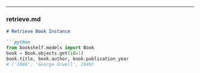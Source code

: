 
---

### **retrieve.md**
```md
# Retrieve Book Instance

```python
from bookshelf.models import Book
book = Book.objects.get(id=1)
book.title, book.author, book.publication_year
# ('1984', 'George Orwell', 1949)
